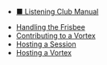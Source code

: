 * [■ Listening Club Manual](README.md)
<!-- * [Listening and Discussing](Listening-and-Discussing.md)
 -->
* [Handling the Frisbee](Handling-the-Frisbee.md)
* [Contributing to a Vortex](Contributing-to-a-Vortex.md)
* [Hosting a Session](Hosting-a-Session.md)
* [Hosting a Vortex](Hosting-a-Vortex.md)

